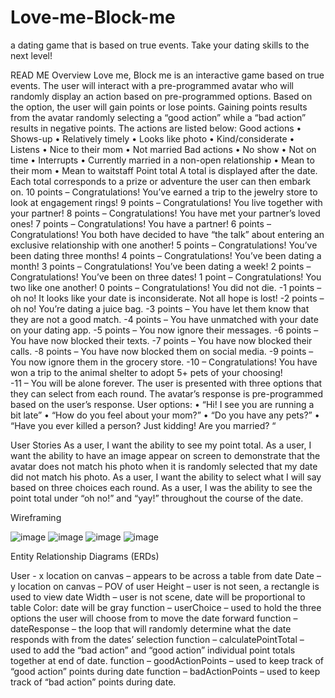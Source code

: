 # Love-me-Block-me
a dating game that is based on true events. Take your dating skills to the next level!


READ ME
Overview
Love me, Block me is an interactive game based on true events. The user will interact with a pre-programmed avatar who will randomly display an action based on pre-programmed options. Based on the option, the user will gain points or lose points. Gaining points results from the avatar randomly selecting a “good action” while a “bad action” results in negative points. The actions are listed below: 
Good actions
•	Shows-up
•	Relatively timely
•	Looks like photo
•	Kind/considerate
•	Listens
•	Nice to their mom
•	Not married
Bad actions
•	No show
•	Not on time
•	Interrupts
•	Currently married in a non-open relationship
•	Mean to their mom
•	Mean to waitstaff
Point total
A total is displayed after the date. Each total corresponds to a prize or adventure the user can then embark on. 
10 points – Congratulations! You’ve earned a trip to the jewelry store to look at engagement rings!
9 points – Congratulations! You live together with your partner!
8 points – Congratulations! You have met your partner’s loved ones!
7 points – Congratulations! You have a partner!
6 points – Congratulations! You both have decided to have “the talk” about entering an exclusive                     relationship with one another!
5 points – Congratulations! You’ve been dating three months!
4 points – Congratulations! You’ve been dating a month!
3 points – Congratulations! You’ve been dating a week!
2 points – Congratulations! You’ve been on three dates!
1 point – Congratulations! You two like one another!
0 points – Congratulations! You did not die. 
-1 points – oh no! It looks like your date is inconsiderate. Not all hope is lost!
-2 points – oh no! You’re dating a juice bag. 
-3 points – You have let them know that they are not a good match. 
-4 points – You have unmatched with your date on your dating app. 
-5 points – You now ignore their messages. 
-6 points – You have now blocked their texts. 
-7 points – You have now blocked their calls. 
-8 points – You have now blocked them on social media. 
-9 points – You now ignore them in the grocery store. 
-10 – Congratulations! You have won a trip to the animal shelter to adopt 5+ pets of your choosing!  
-11 – You will be alone forever. 
The user is presented with three options that they can select from each round. The avatar’s response is pre-programmed based on the user’s response. 
User options: 
•	“Hi! I see you are running a bit late”
•	“How do you feel about your mom?”
•	“Do you have any pets?”
•	“Have you ever killed a person? Just kidding! Are you married? “

User Stories
As a user, I want the ability to see my point total. 
As a user, I want the ability to have an image appear on screen to demonstrate that the avatar does not match his photo when it is randomly selected that my date did not match his photo. 
As a user, I want the ability to select what I will say based on three choices each round. 
As a user, I was the ability to see the point total under “oh no!” and “yay!” throughout the course of the date. 


Wireframing

 ![image](https://user-images.githubusercontent.com/112077395/191033894-604a899d-7f0a-4ac9-a7c5-b48c7d6aceb7.png)
 ![image](https://user-images.githubusercontent.com/112077395/191033943-9a323c05-e6e8-4947-a3cc-7ea109d70091.png)
 ![image](https://user-images.githubusercontent.com/112077395/191033966-bc87d97f-6065-426c-a79a-2c0845c44126.png)
 ![image](https://user-images.githubusercontent.com/112077395/191033987-fc02e275-5405-4947-b897-935916399e6c.png)


Entity Relationship Diagrams (ERDs)

User - x location on canvas – appears to be across a table from date
Date – y location on canvas – POV of user
Height – user is not seen, a rectangle is used to view date
Width – user is not scene, date will be proportional to table
Color: date will be gray
function – userChoice – used to hold the three options the user will choose from to move the date forward
function – dateResponse – the loop that will randomly determine what the date responds with from the dates’ selection
function – calculatePointTotal – used to add the “bad action” and “good action” individual point totals together at end of date. 
function – goodActionPoints – used to keep track of “good action” points during date
function – badActionPoints – used to keep track of “bad action” points during date.


